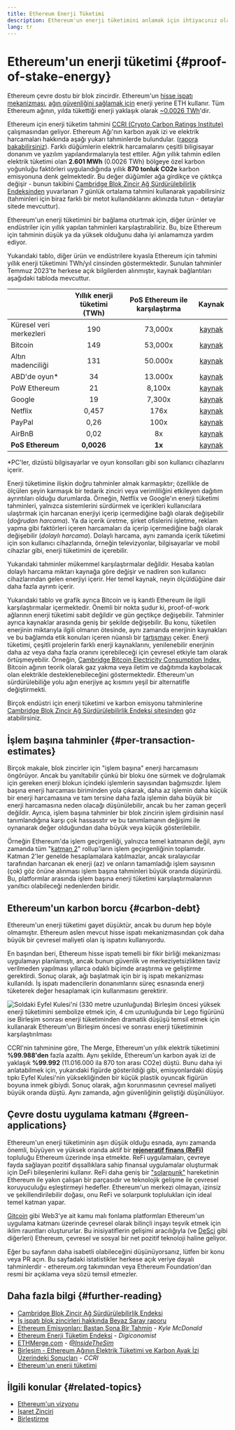 ```yaml
---
title: Ethereum Enerji Tüketimi
description: Ethereum'un enerji tüketimini anlamak için ihtiyacınız olan temel bilgiler.
lang: tr
---
```


# Ethereum'un enerji tüketimi {#proof-of-stake-energy}

Ethereum çevre dostu bir blok zincirdir. Ethereum'un [hisse ispatı mekanizması](/developers/docs/consensus-mechanisms/pos), [ağın güvenliğini sağlamak için](/developers/docs/consensus-mechanisms/pow) enerji yerine ETH kullanır. Tüm Ethereum ağının, yılda tükettiği enerji yaklaşık olarak [~0.0026 TWh](https://carbon-ratings.com/eth-report-2022)'dir.

Ethereum için enerji tüketim tahmini [CCRI (Crypto Carbon Ratings Institute)](https://carbon-ratings.com) çalışmasından geliyor. Ethereum Ağı'nın karbon ayak izi ve elektrik harcamaları hakkında aşağı yukarı tahminlerde bulundular. ([rapora bakabilirsiniz](https://carbon-ratings.com/eth-report-2022)). Farklı düğümlerin elektrik harcamalarını çeşitli biligisayar donanım ve yazılım yapılandırmalarıyla test ettiler. Ağın yıllık tahmin edilen elektrik tüketimi olan **2.601 MWh** (0.0026 TWh) bölgeye özel karbon yoğunluğu faktörleri uygulandığında yıllık **870 tonluk CO2e** karbon emisyonuna denk gelmektedir. Bu değer düğümler ağa girdikçe ve çıktıkça değişir - bunun takibini [Cambridge Blok Zincir Ağ Sürdürülebilirlik Endeksinden](https://ccaf.io/cbnsi/ethereum) yuvarlanan 7 günlük ortalama tahmini kullanarak yapabilirsiniz (tahminleri için biraz farklı bir metot kullandıklarını aklınızda tutun - detaylar sitede mevcuttur).

Ethereum'un enerji tüketimini bir bağlama oturtmak için, diğer ürünler ve endüstriler için yıllık yapılan tahminleri karşılaştırabiliriz. Bu, bize Ethereum için tahminin düşük ya da yüksek olduğunu daha iyi anlamamıza yardım ediyor.

<EnergyConsumptionChart />

Yukarıdaki tablo, diğer ürün ve endüstrilere kıyasla Ethereum için tahmini yıllık enerji tüketimini TWh/yıl cinsinden göstermektedir. Sunulan tahminler Temmuz 2023'te herkese açık bilgilerden alınmıştır, kaynak bağlantıları aşağıdaki tabloda mevcuttur.

|                         | Yıllık enerji tüketimi (TWh) | PoS Ethereum ile karşılaştırma |                                                                                      Kaynak                                                                                       |
|:----------------------- |:----------------------------:|:------------------------------:|:---------------------------------------------------------------------------------------------------------------------------------------------------------------------------------:|
| Küresel veri merkezleri |             190              |            73,000x             |                                    [kaynak](https://www.iea.org/commentaries/data-centres-and-energy-from-global-headlines-to-local-headaches)                                    |
| Bitcoin                 |             149              |            53,000x             |                                                                 [kaynak](https://ccaf.io/cbnsi/cbeci/comparisons)                                                                 |
| Altın madenciliği       |             131              |            50.000x             |                                                                 [kaynak](https://ccaf.io/cbnsi/cbeci/comparisons)                                                                 |
| ABD'de oyun\*         |              34              |            13.000x             |                 [kaynak](https://www.researchgate.net/publication/336909520_Toward_Greener_Gaming_Estimating_National_Energy_Use_and_Energy_Efficiency_Potential)                 |
| PoW Ethereum            |              21              |             8,100x             |                                                                    [kaynak](https://ccaf.io/cbnsi/ethereum/1)                                                                     |
| Google                  |              19              |             7,300x             |                                           [kaynak](https://www.gstatic.com/gumdrop/sustainability/google-2022-environmental-report.pdf)                                           |
| Netflix                 |            0,457             |              176x              | [kaynak](https://assets.ctfassets.net/4cd45et68cgf/7B2bKCqkXDfHLadrjrNWD8/e44583e5b288bdf61e8bf3d7f8562884/2021_US_EN_Netflix_EnvironmentalSocialGovernanceReport-2021_Final.pdf) |
| PayPal                  |             0,26             |              100x              |                                  [kaynak](https://s202.q4cdn.com/805890769/files/doc_downloads/global-impact/CDP_Climate_Change_PayPal-(1).pdf)                                   |
| AirBnB                  |             0,02             |               8x               |                               [kaynak](https://s26.q4cdn.com/656283129/files/doc_downloads/governance_doc_updated/Airbnb-ESG-Factsheet-(Final).pdf)                               |
| **PoS Ethereum**        |          **0,0026**          |             **1x**             |                                                               [kaynak](https://carbon-ratings.com/eth-report-2022)                                                                |

\*PC'ler, dizüstü bilgisayarlar ve oyun konsolları gibi son kullanıcı cihazlarını içerir.

Enerji tüketimine ilişkin doğru tahminler almak karmaşıktır; özellikle de ölçülen şeyin karmaşık bir tedarik zinciri veya verimliliğini etkileyen dağıtım ayrıntıları olduğu durumlarda. Örneğin, Netflix ve Google'ın enerji tüketimi tahminleri, yalnızca sistemlerini sürdürmek ve içerikleri kullanıcılara ulaştırmak için harcanan enerjiyi içerip içermediğine bağlı olarak değişebilir (_doğrudan harcama_). Ya da içerik üretme, şirket ofislerini işletme, reklam yapma gibi faktörleri içeren harcamaları da içerip içermediğine bağlı olarak değişebilir (_dolaylı harcama_). Dolaylı harcama, aynı zamanda içerik tüketimi için son kullanıcı cihazlarında, örneğin televizyonlar, bilgisayarlar ve mobil cihazlar gibi, enerji tüketimini de içerebilir.

Yukarıdaki tahminler mükemmel karşılaştırmalar değildir. Hesaba katılan dolaylı harcama miktarı kaynağa göre değişir ve nadiren son kullanıcı cihazlarından gelen enerjiyi içerir. Her temel kaynak, neyin ölçüldüğüne dair daha fazla ayrıntı içerir.

Yukarıdaki tablo ve grafik ayrıca Bitcoin ve iş kanıtlı Ethereum ile ilgili karşılaştırmalar içermektedir. Önemli bir nokta şudur ki, proof-of-work ağlarının enerji tüketimi sabit değildir ve gün geçtikçe değişebilir. Tahminler ayrıca kaynaklar arasında geniş bir şekilde değişebilir. Bu konu, tüketilen enerjinin miktarıyla ilgili olmanın ötesinde, aynı zamanda enerjinin kaynakları ve bu bağlamda etik konuları içeren nüanslı bir [tartışmayı](https://www.coindesk.com/business/2020/05/19/the-last-word-on-bitcoins-energy-consumption/) çeker. Enerji tüketimi, çeşitli projelerin farklı enerji kaynaklarını, yenilenebilir enerjinin daha az veya daha fazla oranını içerebileceği için çevresel etkiyle tam olarak örtüşmeyebilir. Örneğin, [Cambridge Bitcoin Electricity Consumption Index](https://ccaf.io/cbnsi/cbeci/comparisons), Bitcoin ağının teorik olarak gaz yakma veya iletim ve dağıtımda kaybolacak olan elektrikle desteklenebileceğini göstermektedir. Ethereum'un sürdürülebiliğe yolu ağın enerjiye aç kısmını yeşil bir alternatifle değiştirmekti.

Birçok endüstri için enerji tüketimi ve karbon emisyonu tahminlerine [Cambridge Blok Zincir Ağ Sürdürülebilirlik Endeksi sitesinden](https://ccaf.io/cbnsi/ethereum) göz atabilirsiniz.

## İşlem başına tahminler {#per-transaction-estimates}

Birçok makale, blok zincirler için "işlem başına" enerji harcamasını öngörüyor. Ancak bu yanıltabilir çünkü bir bloku öne sürmek ve doğrulamak için gereken enerji blokun içindeki işlemlerin sayısından bağımsızdır. İşlem başına enerji harcaması biriminden yola çıkarak, daha az işlemin daha küçük bir enerji harcamasına ve tam tersine daha fazla işlemin daha büyük bir enerji harcamasına neden olacağı düşünülebilir, ancak bu her zaman geçerli değildir. Ayrıca, işlem başına tahminler bir blok zincirin işlem girdisinin nasıl tanımlandığına karşı çok hassasstır ve bu tanımlamanın değişimi ile oynanarak değer olduğundan daha büyük veya küçük gösterilebilir.

Örneğin Ethereum'da işlem geçirgenliği, yalnızca temel katmanın değil, aynı zamanda tüm "[katman 2](/layer-2/)" rollup'ların işlem geçirgenliğinin toplamıdır. Katman 2'ler genelde hesaplamalara katılmazlar, ancak sıralayıcılar tarafından harcanan ek enerji (az) ve onların tamamladığı işlem sayısının (çok) göz önüne alınması işlem başına tahminleri büyük oranda düşürürdü. Bu, platformlar arasında işlem başına enerji tüketimi karşılaştırmalarının yanıltıcı olabileceği nedenlerden biridir.

## Ethereum'un karbon borcu {#carbon-debt}

Ethereum'un enerji tüketimi gayet düşüktür, ancak bu durum hep böyle olmamıştır. Ethereum aslen mevcut hisse ispatı mekanizmasından çok daha büyük bir çevresel maliyeti olan iş ispatını kullanıyordu.

En başından beri, Ethereum hisse ispatı temelli bir fikir birliği mekanizması uygulamayı planlamıştı, ancak bunun güvenlik ve merkeziyetsizlikten taviz verilmeden yapılması yıllarca odaklı biçimde araştırma ve geliştirme gerektirdi. Sonuç olarak, ağı başlatmak için bir iş ispatı mekanizması kullanıldı. İş ispatı madencilerin donanımlarını süreç esnasında enerji tüketerek değer hesaplamak için kullanmasını gerektirir.

![Soldaki Eyfel Kulesi'ni (330 metre uzunluğunda) Birleşim öncesi yüksek enerji tüketimini sembolize etmek için, 4 cm uzunluğunda bir Lego figürünü ise Birleşim sonrası enerji tüketiminden dramatik düşüşü temsil etmek için kullanarak Ethereum'un Birleşim öncesi ve sonrası enerji tüketiminin karşılaştırılması](energy_consumption_pre_post_merge.png)

CCRI'nin tahminine göre, The Merge, Ethereum'un yıllık elektrik tüketimini **%99.988'den** fazla azalttı. Aynı şekilde, Ethereum'un karbon ayak izi de yaklaşık **%99.992** (11.016.000 ila 870 ton arası CO2e) düştü. Bunu daha iyi anlatabilmek için, yukarıdaki figürde gösterildiği gibi, emisyonlardaki düşüş tıpkı Eyfel Kulesi'nin yüksekliğinden bir küçük plastik oyuncak figürün boyuna inmek gibiydi. Sonuç olarak, ağın korunmasının çevresel maliyeti büyük oranda düştü. Aynı zamanda, ağın güvenliğinin geliştiği düşünülüyor.

## Çevre dostu uygulama katmanı {#green-applications}

Ethereum'un enerji tüketiminin aşırı düşük olduğu esnada, aynı zamanda önemli, büyüyen ve yüksek oranda aktif bir [**rejeneratif finans (ReFi)**](/refi/) topluluğu Ethereum üzerinde inşa etmekte. ReFi uygulamaları, çevreye fayda sağlayan pozitif dışsallıklara sahip finansal uygulamalar oluşturmak için DeFi bileşenlerini kullanır. ReFi daha geniş bir ["solarpunk"](https://en.wikipedia.org/wiki/Solarpunk) hareketinin Ethereum ile yakın çalışan bir parçasıdır ve teknolojik gelişme ile çevresel koruyuculuğu eşleştirmeyi hedefler. Ethereum'un merkezi olmayan, izinsiz ve şekillendirilebilir doğası, onu ReFi ve solarpunk toplulukları için ideal temel katman yapar.

[Gitcoin](https://gitcoin.co) gibi Web3'ye ait kamu malı fonlama platformları Ethereum'un uygulama katmanı üzerinde çevresel olarak bilinçli inşayı teşvik etmek için iklim rauntları oluştururlar. Bu inisiyatiflerin gelişimi aracılığıyla (ve [DeSci](/desci/) gibi diğerleri) Ethereum, çevresel ve sosyal bir net pozitif teknoloji haline geliyor.

<Alert>
<AlertEmoji text=":evergreen_tree:" />
<AlertContent>
  Eğer bu sayfanın daha isabetli olabileceğini düşünüyorsanız, lütfen bir konu veya PR açın. Bu sayfadaki istatistikler herkese açık veriye dayalı tahminlerdir - ethereum.org takımından veya Ethereum Foundation'dan resmi bir açıklama veya sözü temsil etmezler.
</AlertContent>
</Alert>

## Daha fazla bilgi {#further-reading}

- [Cambridge Blok Zincir Ağ Sürdürülebilirlik Endeksi](https://ccaf.io/cbnsi/ethereum)
- [İş ispatı blok zincirleri hakkında Beyaz Saray raporu](https://www.whitehouse.gov/wp-content/uploads/2022/09/09-2022-Crypto-Assets-and-Climate-Report.pdf)
- [Ethereum Emisyonları: Baştan Sona Bir Tahmin](https://kylemcdonald.github.io/ethereum-emissions/) - _Kyle McDonald_
- [Ethereum Enerji Tüketim Endeksi](https://digiconomist.net/ethereum-energy-consumption/) - _Digiconomist_
- [ETHMerge.com](https://ethmerge.com/) - _[@InsideTheSim](https://twitter.com/InsideTheSim)_
- [Birleşim - Ethereum Ağının Elektrik Tüketimi ve Karbon Ayak İzi Üzerindeki Sonuçları](https://carbon-ratings.com/eth-report-2022) - _CCRI_
- [Ethereum'un enerji tüketimi](https://mirror.xyz/jmcook.eth/ODpCLtO4Kq7SCVFbU4He8o8kXs418ZZDTj0lpYlZkR8)

## İlgili konular {#related-topics}

- [Ethereum'un vizyonu](/roadmap/vision/)
- [İşaret Zinciri](/roadmap/beacon-chain)
- [Birleştirme](/roadmap/merge/)

